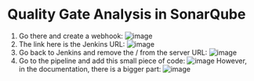 # Quality Gate Analysis in SonarQube

1) Go there and create a webhook:
   ![image](https://github.com/iemad/Learning-DevOps-2023/assets/17620076/b028ec96-007e-4bda-ba79-020367f82190)
2) The link here is the Jenkins URL:
   ![image](https://github.com/iemad/Learning-DevOps-2023/assets/17620076/2a81a3eb-2298-45e9-9b63-cf8daf7de89c)
3) Go back to Jenkins and remove the / from the server URL:
   ![image](https://github.com/iemad/Learning-DevOps-2023/assets/17620076/6236617f-83da-49e2-9101-bd63ab9a5c2c)
4) Go to the pipeline and add this small piece of code:
   ![image](https://github.com/iemad/Learning-DevOps-2023/assets/17620076/8f149565-253a-486c-bcfb-0f259812bc45)
   However, in the documentation, there is a bigger part:
   ![image](https://github.com/iemad/Learning-DevOps-2023/assets/17620076/18f6a7d6-a96a-43c1-ad28-2f4c58b2c434)




